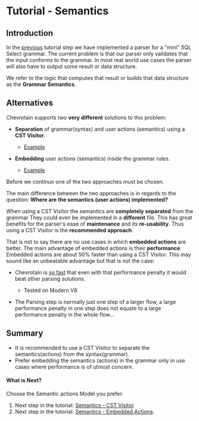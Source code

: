 # Tutorial - Semantics

## Introduction

In the [previous](./step2_parsing.md) tutorial step
we have implemented a parser for a "mini" SQL Select grammar. The current problem is that our parser only
validates that the input conforms to the grammar. In most real world use cases the parser will also have to output some
result or data structure.

We refer to the logic that computes that result or builds that data structure as the **Grammar Semantics**.

## Alternatives

Chevrotain supports two **very different** solutions to this problem:

-   **Separation** of grammar(syntax) and user actions (semantics) using a **CST Visitor**.

    -   [Example](https://github.com/SAP/chevrotain/blob/master/examples/grammars/calculator/calculator_pure_grammar.js)

-   **Embedding** user actions (semantics) inside the grammar rules.
    -   [Example](https://github.com/SAP/chevrotain/blob/master/examples/grammars/calculator/calculator_embedded_actions.js)

Before we continue one of the two approaches must be chosen.

The main difference between the two approaches is in regards to the question:
**Where are the semantics (user actions) implemented?**

When using a CST Visitor the semantics are **completely separated** from the grammar
They could even be implemented in a **different** file. This has great benefits
for the parser's ease of **maintenance** and its **re-usability**.
Thus using a CST Visitor is the **recommended approach**.

That is not to say there are no use cases in which **embedded actions** are better.
The main advantage of embedded actions is their **performance**. Embedded actions are
about 50% faster than using a CST Visitor. This may sound like an unbeatable advantage
but that is not the case:

-   Chevrotain is [so fast](https://sap.github.io/chevrotain/performance/) that even with that performance penalty
    it would beat other parsing solutions.

    -   Tested on Modern V8

-   The Parsing step is normally just one step of a larger flow, a large performance penalty in one step
    does not equate to a large performance penalty in the whole flow...

## Summary

-   It is recommended to use a CST Visitor to separate the semantics(actions) from the syntax(grammar).
-   Prefer embedding the semantics (actions) in the grammar only in use cases where performance is of utmost concern.

#### What is Next?

Choose the Semantic actions Model you prefer:

1.  Next step in the tutorial: [Semantics - CST Visitor](./step3a_adding_actions_visitor.html).
1.  Next step in the tutorial: [Semantics - Embedded Actions](./step3b_adding_actions_embedded.html).
